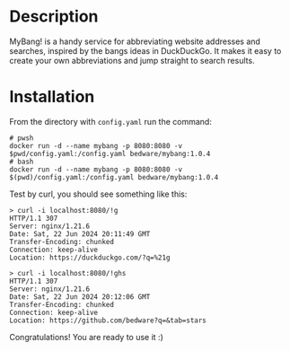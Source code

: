 # Description
MyBang! is a handy service for abbreviating website addresses and searches, inspired by the bangs ideas in DuckDuckGo. It makes it easy to create your own abbreviations and jump straight to search results.

# Installation
From the directory with `config.yaml` run the command:
```
# pwsh
docker run -d --name mybang -p 8080:8080 -v $pwd/config.yaml:/config.yaml bedware/mybang:1.0.4
# bash
docker run -d --name mybang -p 8080:8080 -v $(pwd)/config.yaml:/config.yaml bedware/mybang:1.0.4
```
Test by curl, you should see something like this:
```
> curl -i localhost:8080/!g
HTTP/1.1 307
Server: nginx/1.21.6
Date: Sat, 22 Jun 2024 20:11:49 GMT
Transfer-Encoding: chunked
Connection: keep-alive
Location: https://duckduckgo.com/?q=%21g

> curl -i localhost:8080/!ghs
HTTP/1.1 307
Server: nginx/1.21.6
Date: Sat, 22 Jun 2024 20:12:06 GMT
Transfer-Encoding: chunked
Connection: keep-alive
Location: https://github.com/bedware?q=&tab=stars
```
Congratulations! You are ready to use it :)

